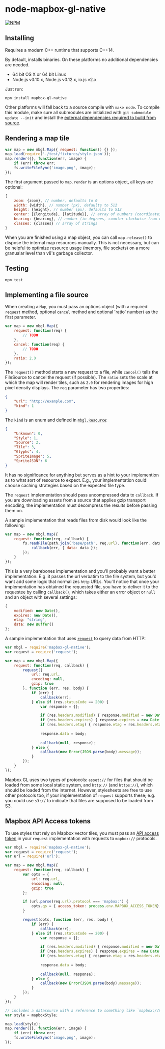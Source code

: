 # node-mapbox-gl-native

[![NPM](https://nodei.co/npm/mapbox-gl-native.png)](https://npmjs.org/package/mapbox-gl-native)

## Installing

Requires a modern C++ runtime that supports C++14.

By default, installs binaries. On these platforms no additional dependencies are needed.

- 64 bit OS X or 64 bit Linux
- Node.js v0.10.x, Node.js v0.12.x, io.js v2.x

Just run:

```
npm install mapbox-gl-native
```

Other platforms will fall back to a source compile with `make node`. To compile this module, make sure all submodules are initialized with `git submodule update --init` and install the [external dependencies required to build from source](https://github.com/mapbox/mapbox-gl-native/blob/master/INSTALL.md#depends).

## Rendering a map tile

```js
var map = new mbgl.Map({ request: function() {} });
map.load(require('./test/fixtures/style.json'));
map.render({}, function(err, image) {
    if (err) throw err;
    fs.writeFileSync('image.png', image);
});
```

The first argument passed to `map.render` is an options object, all keys are optional:

```js
{
    zoom: {zoom}, // number, defaults to 0
    width: {width}, // number (px), defaults to 512
    height: {height}, // number (px), defaults to 512
    center: [{longitude}, {latitude}], // array of numbers (coordinates), defaults to [0,0]
    bearing: {bearing}, // number (in degrees, counter-clockwise from north), defaults to 0
    classes: {classes} // array of strings
}
```

When you are finished using a map object, you can call `map.release()` to dispose the internal map resources manually. This is not necessary, but can be helpful to optimize resource usage (memory, file sockets) on a more granualar level than v8's garbage collector.

## Testing

```
npm test
```

## Implementing a file source

When creating a `Map`, you must pass an options object (with a required `request` method, optional `cancel` method and optional 'ratio' number) as the first parameter.

```js
var map = new mbgl.Map({
    request: function(req) {
        // TODO
    },
    cancel: function(req) {
        // TODO
    },
    ratio: 2.0
});
```

The `request()` method starts a new request to a file, while `cancel()` tells the FileSource to cancel the request (if possible). The `ratio` sets the scale at which the map will render tiles, such as `2.0` for rendering images for high pixel density displays. The `req` parameter has two properties:

```json
{
    "url": "http://example.com",
    "kind": 1
}
```

The `kind` is an enum and defined in [`mbgl.Resource`](https://github.com/mapbox/mapbox-gl-native/blob/node/include/mbgl/storage/resource.hpp):

```json
{
    "Unknown": 0,
    "Style": 1,
    "Source": 2,
    "Tile": 3,
    "Glyphs": 4,
    "SpriteImage": 5,
    "SpriteJSON": 6
}
```

It has no significance for anything but serves as a hint to your implemention as to what sort of resource to expect. E.g., your implementation could choose caching strategies based on the expected file type.

The `request` implementation should pass uncompressed data to `callback`. If you are downloading assets from a source that applies gzip transport encoding, the implementation must decompress the results before passing them on.

A sample implementation that reads files from disk would look like the following:

```js
var map = new mbgl.Map({
    request: function(req, callback) {
        fs.readFile(path.join('base/path', req.url), function(err, data) {
            callback(err, { data: data });
        });
    }
});
```

This is a very barebones implementation and you'll probably want a better implementation. E.g. it passes the url verbatim to the file system, but you'd want add some logic that normalizes `http` URLs. You'll notice that once your implementation has obtained the requested file, you have to deliver it to the requestee by calling `callback()`, which takes either an error object or `null` and an object with several settings:

```js
{
    modified: new Date(),
    expires: new Date(),
    etag: "string",
    data: new Buffer()
};
```

A sample implementation that uses [`request`](https://github.com/request/request) to query data from HTTP:

```js
var mbgl = require('mapbox-gl-native');
var request = require('request');

var map = new mbgl.Map({
    request: function(req, callback) {
        request({
            url: req.url,
            encoding: null,
            gzip: true
        }, function (err, res, body) {
            if (err) {
                callback(err);
            } else if (res.statusCode == 200) {
                var response = {};

                if (res.headers.modified) { response.modified = new Date(res.headers.modified); }
                if (res.headers.expires) { response.expires = new Date(res.headers.expires); }
                if (res.headers.etag) { response.etag = res.headers.etag; }
                
                response.data = body;
                
                callback(null, response);
            } else {
                callback(new Error(JSON.parse(body).message));
            }
        });
    }
});
```

Mapbox GL uses two types of protocols: `asset://` for files that should be loaded from some local static system, and `http://` (and `https://`), which should be loaded from the internet. However, stylesheets are free to use other protocols too, if your implementation of `request` supports these; e.g. you could use `s3://` to indicate that files are supposed to be loaded from S3.

## Mapbox API Access tokens

To use styles that rely on Mapbox vector tiles, you must pass an [API access token](https://www.mapbox.com/developers/api/#access-tokens) in your `request` implementation with requests to `mapbox://` protocols.

```js
var mbgl = require('mapbox-gl-native');
var request = require('request');
var url = require('url');

var map = new mbgl.Map({
    request: function(req, callback) {
        var opts = {
            url: req.url,
            encoding: null,
            gzip: true
        };

        if (url.parse(req.url).protocol === 'mapbox:') {
            opts.qs = { access_token: process.env.MAPBOX_ACCESS_TOKEN};
        }

        request(opts, function (err, res, body) {
            if (err) {
                callback(err);
            } else if (res.statusCode == 200) {
                var response = {};

                if (res.headers.modified) { response.modified = new Date(res.headers.modified); }
                if (res.headers.expires) { response.expires = new Date(res.headers.expires); }
                if (res.headers.etag) { response.etag = res.headers.etag; }
            
                response.data = body;
            
                callback(null, response);
            } else {
                callback(new Error(JSON.parse(body).message));
            }
        });
    }
});

// includes a datasource with a reference to something like `mapbox://mapbox.mapbox-streets-v6`
var style = mapboxStyle;

map.load(style);
map.render({}, function(err, image) {
    if (err) throw err;
    fs.writeFileSync('image.png', image);
});

```

